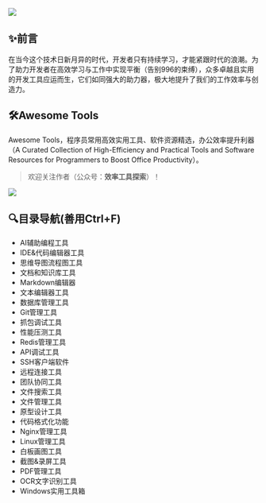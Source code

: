 
![](https://files.mdnice.com/user/16275/979fa784-1820-484f-a805-42aa84e0e9ea.png)

## ✨前言
在当今这个技术日新月异的时代，开发者只有持续学习，才能紧跟时代的浪潮。为了助力开发者在高效学习与工作中实现平衡（告别996的束缚），众多卓越且实用的开发工具应运而生，它们如同强大的助力器，极大地提升了我们的工作效率与创造力。

## 🛠Awesome Tools
Awesome Tools，程序员常用高效实用工具、软件资源精选，办公效率提升利器（A Curated Collection of High-Efficiency and Practical Tools and Software Resources for Programmers to Boost Office Productivity）。

> 欢迎关注作者（公众号：**效率工具探索**）！

![](https://files.mdnice.com/user/16275/b21f4d73-69b9-40aa-b242-4e0762bc3f57.jpg)

## 🔍目录导航(善用Ctrl+F)
- AI辅助编程工具
- IDE&代码编辑器工具
- 思维导图流程图工具
- 文档和知识库工具
- Markdown编辑器
- 文本编辑器工具
- 数据库管理工具
- Git管理工具
- 抓包调试工具
- 性能压测工具
- Redis管理工具
- API调试工具
- SSH客户端软件
- 远程连接工具
- 团队协同工具
- 文件搜索工具
- 文件管理工具
- 原型设计工具
- 代码格式化功能
- Nginx管理工具
- Linux管理工具
- 白板画图工具
- 截图&录屏工具
- PDF管理工具
- OCR文字识别工具
- Windows实用工具箱








